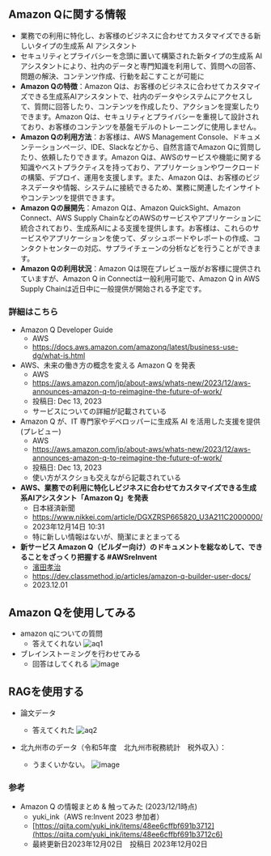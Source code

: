## Amazon Qに関する情報

- 業務での利用に特化し、お客様のビジネスに合わせてカスタマイズできる新しいタイプの生成系 AI アシスタント
- セキュリティとプライバシーを念頭に置いて構築された新タイプの生成系 AI アシスタントにより、社内のデータと専門知識を利用して、質問への回答、問題の解決、コンテンツ作成、行動を起こすことが可能に
- **Amazon Qの特徴**：Amazon Qは、お客様のビジネスに合わせてカスタマイズできる生成系AIアシスタントで、社内のデータやシステムにアクセスして、質問に回答したり、コンテンツを作成したり、アクションを提案したりできます。Amazon Qは、セキュリティとプライバシーを重視して設計されており、お客様のコンテンツを基盤モデルのトレーニングに使用しません。
- **Amazon Qの利用方法**：お客様は、AWS Management Console、ドキュメンテーションページ、IDE、Slackなどから、自然言語でAmazon Qに質問したり、依頼したりできます。Amazon Qは、AWSのサービスや機能に関する知識やベストプラクティスを持っており、アプリケーションやワークロードの構築、デプロイ、運用を支援します。また、Amazon Qは、お客様のビジネスデータや情報、システムに接続できるため、業務に関連したインサイトやコンテンツを提供できます。
- **Amazon Qの展開先**：Amazon Qは、Amazon QuickSight、Amazon Connect、AWS Supply ChainなどのAWSのサービスやアプリケーションに統合されており、生成系AIによる支援を提供します。お客様は、これらのサービスやアプリケーションを使って、ダッシュボードやレポートの作成、コンタクトセンターの対応、サプライチェーンの分析などを行うことができます。
- **Amazon Qの利用状況**：Amazon Qは現在プレビュー版がお客様に提供されていますが、Amazon Q in Connectは一般利用可能で、Amazon Q in AWS Supply Chainは近日中に一般提供が開始される予定です。

### 詳細はこちら
- Amazon Q Developer Guide
    - AWS
    - https://docs.aws.amazon.com/amazonq/latest/business-use-dg/what-is.html
- AWS、未来の働き方の概念を変える Amazon Q を発表
    - AWS
    - https://aws.amazon.com/jp/about-aws/whats-new/2023/12/aws-announces-amazon-q-to-reimagine-the-future-of-work/
    - 投稿日: Dec 13, 2023
    - サービスについての詳細が記載されている
- Amazon Q が、IT 専門家やデベロッパーに生成系 AI を活用した支援を提供 (プレビュー)
    - AWS
    - https://aws.amazon.com/jp/about-aws/whats-new/2023/12/aws-announces-amazon-q-to-reimagine-the-future-of-work/
    - 投稿日: Dec 13, 2023
    - 使い方がスクショも交えながら記載されている
- ****AWS、業務での利用に特化しビジネスに合わせてカスタマイズできる生成系AIアシスタント「Amazon Q」を発表****
    - 日本経済新聞
    - https://www.nikkei.com/article/DGXZRSP665820_U3A211C2000000/
    - 2023年12月14日 10:31
    - 特に新しい情報はないが、簡潔にまとまってる
- **新サービス Amazon Q（ビルダー向け）のドキュメントを総なめして、できることをざっくり把握する #AWSreInvent**
    - [濱田孝治](https://dev.classmethod.jp/author/hamada-koji/)
    - https://dev.classmethod.jp/articles/amazon-q-builder-user-docs/
    - 2023.12.01
 
## Amazon Qを使用してみる
- amazon qについての質問
    - 答えてくれない
    ![aq1](https://github.com/dx-junkyard/opendata-bridge-research/assets/69392748/faf9e1d1-46ca-42cb-beed-764c9837073b)
- ブレインストーミングを行わせてみる
    - 回答はしてくれる
    ![image](https://github.com/dx-junkyard/opendata-bridge-research/assets/69392748/9d292af6-1525-4434-ab15-55992a1877f1)


## RAGを使用する
- 論文データ
    - 答えてくれた 
    ![aq2](https://github.com/dx-junkyard/opendata-bridge-research/assets/69392748/6f62d6de-7b67-4b20-b4c5-e44dcc94182e)

- 北九州市のデータ（令和5年度　北九州市税務統計　税外収入）：
    - うまくいかない。
    ![image](https://github.com/dx-junkyard/opendata-bridge-research/assets/69392748/382d013c-9d7b-4a98-90c6-d89bde97d152)


### 参考

- Amazon Q の情報まとめ & 触ってみた (2023/12/1時点)
    - yuki_ink（AWS re:Invent 2023 参加者）
    - [https://qiita.com/yuki_ink/items/48ee6cffbf691b3712](https://qiita.com/yuki_ink/items/48ee6cffbf691b3712c6)
    - 最終更新日2023年12月02日　投稿日 2023年12月02日
